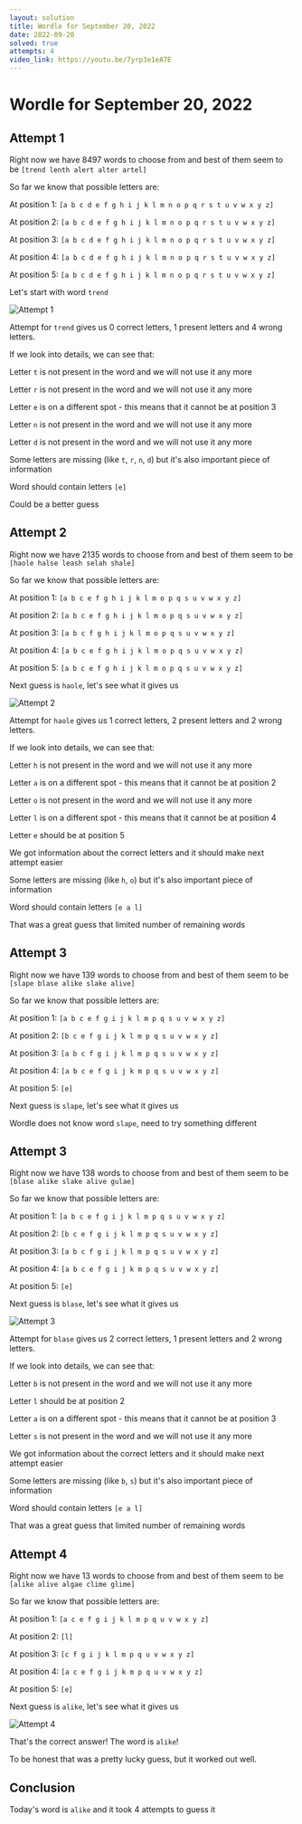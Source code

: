 ```yaml
---
layout: solution
title: Wordle for September 20, 2022
date: 2022-09-20
solved: true
attempts: 4
video_link: https://youtu.be/7yrp3e1eA7E
---
```


# Wordle for September 20, 2022

## Attempt 1

Right now we have 8497 words to choose from and best of them seem to be `[trend lenth alert alter artel]`

So far we know that possible letters are:

At position 1: `[a b c d e f g h i j k l m n o p q r s t u v w x y z]`

At position 2: `[a b c d e f g h i j k l m n o p q r s t u v w x y z]`

At position 3: `[a b c d e f g h i j k l m n o p q r s t u v w x y z]`

At position 4: `[a b c d e f g h i j k l m n o p q r s t u v w x y z]`

At position 5: `[a b c d e f g h i j k l m n o p q r s t u v w x y z]`

Let's start with word `trend`

![Attempt 1](2022-09-20/attempt-1.png)

Attempt for `trend` gives us 0 correct letters, 1 present letters and 4 wrong letters.

If we look into details, we can see that:

Letter `t` is not present in the word and we will not use it any more

Letter `r` is not present in the word and we will not use it any more

Letter `e` is on a different spot - this means that it cannot be at position 3

Letter `n` is not present in the word and we will not use it any more

Letter `d` is not present in the word and we will not use it any more

Some letters are missing (like `t`, `r`, `n`, `d`) but it's also important piece of information

Word should contain letters `[e]`

Could be a better guess



## Attempt 2

Right now we have 2135 words to choose from and best of them seem to be `[haole halse leash selah shale]`

So far we know that possible letters are:

At position 1: `[a b c e f g h i j k l m o p q s u v w x y z]`

At position 2: `[a b c e f g h i j k l m o p q s u v w x y z]`

At position 3: `[a b c f g h i j k l m o p q s u v w x y z]`

At position 4: `[a b c e f g h i j k l m o p q s u v w x y z]`

At position 5: `[a b c e f g h i j k l m o p q s u v w x y z]`

Next guess is `haole`, let's see what it gives us

![Attempt 2](2022-09-20/attempt-2.png)

Attempt for `haole` gives us 1 correct letters, 2 present letters and 2 wrong letters.

If we look into details, we can see that:

Letter `h` is not present in the word and we will not use it any more

Letter `a` is on a different spot - this means that it cannot be at position 2

Letter `o` is not present in the word and we will not use it any more

Letter `l` is on a different spot - this means that it cannot be at position 4

Letter `e` should be at position 5

We got information about the correct letters and it should make next attempt easier

Some letters are missing (like `h`, `o`) but it's also important piece of information

Word should contain letters `[e a l]`

That was a great guess that limited number of remaining words



## Attempt 3

Right now we have 139 words to choose from and best of them seem to be `[slape blase alike slake alive]`

So far we know that possible letters are:

At position 1: `[a b c e f g i j k l m p q s u v w x y z]`

At position 2: `[b c e f g i j k l m p q s u v w x y z]`

At position 3: `[a b c f g i j k l m p q s u v w x y z]`

At position 4: `[a b c e f g i j k m p q s u v w x y z]`

At position 5: `[e]`

Next guess is `slape`, let's see what it gives us

Wordle does not know word `slape`, need to try something different

## Attempt 3

Right now we have 138 words to choose from and best of them seem to be `[blase alike slake alive gulae]`

So far we know that possible letters are:

At position 1: `[a b c e f g i j k l m p q s u v w x y z]`

At position 2: `[b c e f g i j k l m p q s u v w x y z]`

At position 3: `[a b c f g i j k l m p q s u v w x y z]`

At position 4: `[a b c e f g i j k m p q s u v w x y z]`

At position 5: `[e]`

Next guess is `blase`, let's see what it gives us

![Attempt 3](2022-09-20/attempt-3.png)

Attempt for `blase` gives us 2 correct letters, 1 present letters and 2 wrong letters.

If we look into details, we can see that:

Letter `b` is not present in the word and we will not use it any more

Letter `l` should be at position 2

Letter `a` is on a different spot - this means that it cannot be at position 3

Letter `s` is not present in the word and we will not use it any more

We got information about the correct letters and it should make next attempt easier

Some letters are missing (like `b`, `s`) but it's also important piece of information

Word should contain letters `[e a l]`

That was a great guess that limited number of remaining words



## Attempt 4

Right now we have 13 words to choose from and best of them seem to be `[alike alive algae clime glime]`

So far we know that possible letters are:

At position 1: `[a c e f g i j k l m p q u v w x y z]`

At position 2: `[l]`

At position 3: `[c f g i j k l m p q u v w x y z]`

At position 4: `[a c e f g i j k m p q u v w x y z]`

At position 5: `[e]`

Next guess is `alike`, let's see what it gives us

![Attempt 4](2022-09-20/attempt-4.png)

That's the correct answer! The word is `alike`!

To be honest that was a pretty lucky guess, but it worked out well.

## Conclusion

Today's word is `alike` and it took 4 attempts to guess it

